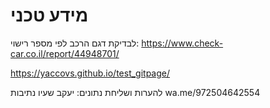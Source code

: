 # מידע טכני

לבדיקת דגם הרכב לפי מספר רישוי: https://www.check-car.co.il/report/44948701/


https://yaccovs.github.io/test_gitpage/

להערות ושליחת נתונים: יעקב שעיו נתיבות wa.me/972504642554
